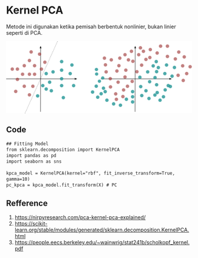 # Kernel PCA
Metode ini digunakan ketika pemisah berbentuk nonlinier, bukan linier seperti di PCA.

![](images/non-linear-classification.png)


## Code
```
## Fitting Model
from sklearn.decomposition import KernelPCA
import pandas as pd
import seaborn as sns

kpca_model = KernelPCA(kernel="rbf", fit_inverse_transform=True, gamma=10)
pc_kpca = kpca_model.fit_transform(X) # PC
```

## Refference
1. https://nirpyresearch.com/pca-kernel-pca-explained/
2. https://scikit-learn.org/stable/modules/generated/sklearn.decomposition.KernelPCA.html
3. https://people.eecs.berkeley.edu/~wainwrig/stat241b/scholkopf_kernel.pdf

